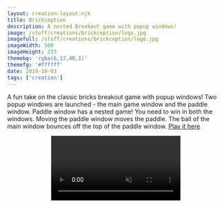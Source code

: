 ```yaml
---
layout: creation-layout.njk
title: Brickception
description: A nested Breakout game with popup windows!
image: /stuff/creations/brickception/logo.jpg
imagefull: /stuff/creations/brickception/logo.jpg
imageWidth: 500
imageHeight: 233
themebg: 'rgba(6,17,40,1)'
themefg: '#ffffff'
date: 2019-10-03
tags: ['creation']
---
```


<style>
video {
   display: block;
   max-width: 320px;
   margin: 0 auto;
}
</style>

A fun take on the classic bricks breakout game with popup windows! Two popup windows are launched - the main game window and the paddle window. Paddle window has a nested game! You need to win in both the windows. Moving the paddle window moves the paddle. The ball of the main window bounces off the top of the paddle window. [Play it here](https://brickception.xyz/)

<figure>
   <video autoplay="" muted="" playsinline="" loop="" src="/stuff/creations/brickception/clip1.mp4"></video>
</figure>
